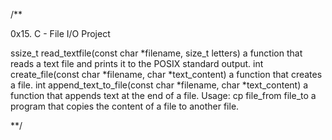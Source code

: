 /**

0x15. C - File I/O Project

ssize_t read_textfile(const char *filename, size_t letters)
	a function that reads a text file and prints it to the POSIX standard output.
int create_file(const char *filename, char *text_content)
	a function that creates a file.
int append_text_to_file(const char *filename, char *text_content)
	a function that appends text at the end of a file.
Usage: cp file_from file_to
	a program that copies the content of a file to another file.

**/
